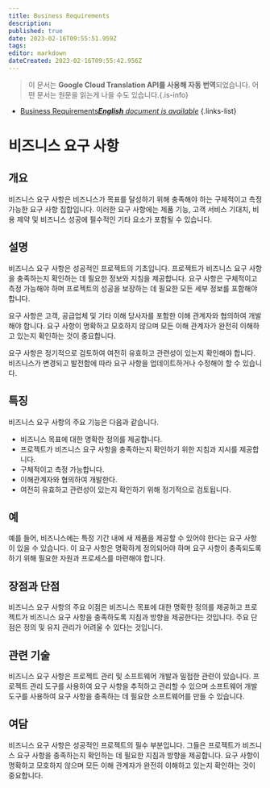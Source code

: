 ```yaml
---
title: Business Requirements
description: 
published: true
date: 2023-02-16T09:55:51.959Z
tags: 
editor: markdown
dateCreated: 2023-02-16T09:55:42.956Z
---
```


> 이 문서는 **Google Cloud Translation API를 사용해 자동 번역**되었습니다.
어떤 문서는 원문을 읽는게 나을 수도 있습니다.{.is-info}



- [Business Requirements***English** document is available*](/en/Knowledge-base/Dictionary/business-requirements)
{.links-list}


# 비즈니스 요구 사항

## 개요
비즈니스 요구 사항은 비즈니스가 목표를 달성하기 위해 충족해야 하는 구체적이고 측정 가능한 요구 사항 집합입니다. 이러한 요구 사항에는 제품 기능, 고객 서비스 기대치, 비용 제약 및 비즈니스 성공에 필수적인 기타 요소가 포함될 수 있습니다.

## 설명
비즈니스 요구 사항은 성공적인 프로젝트의 기초입니다. 프로젝트가 비즈니스 요구 사항을 충족하는지 확인하는 데 필요한 정보와 지침을 제공합니다. 요구 사항은 구체적이고 측정 가능해야 하며 프로젝트의 성공을 보장하는 데 필요한 모든 세부 정보를 포함해야 합니다.

요구 사항은 고객, 공급업체 및 기타 이해 당사자를 포함한 이해 관계자와 협의하여 개발해야 합니다. 요구 사항이 명확하고 모호하지 않으며 모든 이해 관계자가 완전히 이해하고 있는지 확인하는 것이 중요합니다.

요구 사항은 정기적으로 검토하여 여전히 유효하고 관련성이 있는지 확인해야 합니다. 비즈니스가 변경되고 발전함에 따라 요구 사항을 업데이트하거나 수정해야 할 수 있습니다.

## 특징
비즈니스 요구 사항의 주요 기능은 다음과 같습니다.

- 비즈니스 목표에 대한 명확한 정의를 제공합니다.
- 프로젝트가 비즈니스 요구 사항을 충족하는지 확인하기 위한 지침과 지시를 제공합니다.
- 구체적이고 측정 가능합니다.
- 이해관계자와 협의하여 개발한다.
- 여전히 유효하고 관련성이 있는지 확인하기 위해 정기적으로 검토됩니다.

## 예
예를 들어, 비즈니스에는 특정 기간 내에 새 제품을 제공할 수 있어야 한다는 요구 사항이 있을 수 있습니다. 이 요구 사항은 명확하게 정의되어야 하며 요구 사항이 충족되도록 하기 위해 필요한 자원과 프로세스를 마련해야 합니다.

## 장점과 단점
비즈니스 요구 사항의 주요 이점은 비즈니스 목표에 대한 명확한 정의를 제공하고 프로젝트가 비즈니스 요구 사항을 충족하도록 지침과 방향을 제공한다는 것입니다. 주요 단점은 정의 및 유지 관리가 어려울 수 있다는 것입니다.

## 관련 기술
비즈니스 요구 사항은 프로젝트 관리 및 소프트웨어 개발과 밀접한 관련이 있습니다. 프로젝트 관리 도구를 사용하여 요구 사항을 추적하고 관리할 수 있으며 소프트웨어 개발 도구를 사용하여 요구 사항을 충족하는 데 필요한 소프트웨어를 만들 수 있습니다.

## 여담
비즈니스 요구 사항은 성공적인 프로젝트의 필수 부분입니다. 그들은 프로젝트가 비즈니스 요구 사항을 충족하는지 확인하는 데 필요한 지침과 방향을 제공합니다. 요구 사항이 명확하고 모호하지 않으며 모든 이해 관계자가 완전히 이해하고 있는지 확인하는 것이 중요합니다.